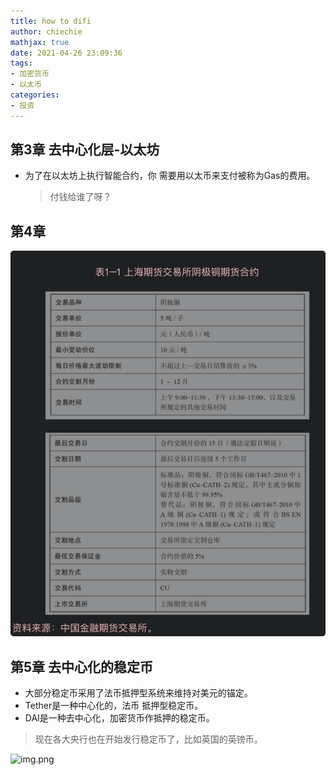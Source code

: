 ```yaml
---
title: how to difi
author: chiechie
mathjax: true
date: 2021-04-26 23:09:36
tags: 
- 加密货币
- 以太币
categories: 
- 投资
---
```



## 第3章 去中心化层-以太坊

- 为了在以太坊上执行智能合约，你 需要用以太币来支付被称为Gas的费用。
    > 付钱给谁了呀？


## 第4章

![img.png](img.png)

## 第5章 去中心化的稳定币

- 大部分稳定币采用了法币抵押型系统来维持对美元的锚定。
- Tether是一种中心化的，法币 抵押型稳定币。
- DAI是一种去中心化，加密货币作抵押的稳定币。

> 现在各大央行也在开始发行稳定币了，比如英国的英镑币。

![img.png](img1.png)